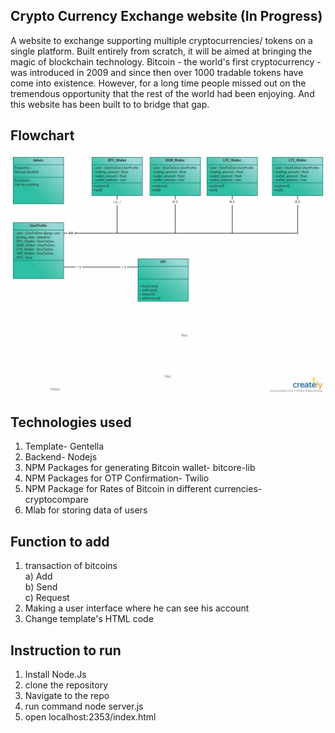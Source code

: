 ## Crypto Currency Exchange website (In Progress)
A website to exchange supporting multiple cryptocurrencies/ tokens on a single platform. Built entirely from scratch, it will be aimed at bringing the magic of blockchain technology. Bitcoin - the world's first cryptocurrency - was introduced in 2009 and since then over 1000 tradable tokens have come into existence. However, for a long time people missed out on the tremendous opportunity that the rest of the world had been enjoying. And this website has been built to to bridge that gap.
## Flowchart
![alt text](https://github.com/Bornfromashes/Aissms_Hackathon/blob/master/Bitcoin_Wallet/static/images/flow.jpg "Logo Title Text 1")
## Technologies used
1. Template- Gentella
2. Backend- Nodejs
3. NPM Packages for generating Bitcoin wallet- bitcore-lib
4. NPM Packages for OTP Confirmation- Twilio
5. NPM Package for Rates of Bitcoin in different currencies- cryptocompare
6. Mlab for storing data of users

## Function to add
1. transaction of bitcoins <br> a) Add <br> b) Send <br> c) Request
2. Making a user interface where he can see his account
3. Change template's HTML code

## Instruction to run
1. Install Node.Js
2. clone the repository 
3. Navigate to the repo
4. run command node server.js
5. open localhost:2353/index.html
